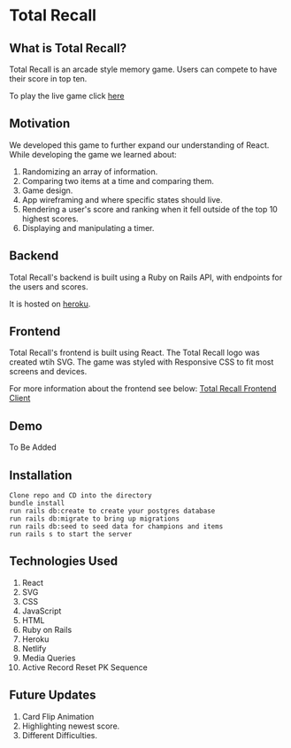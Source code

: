# Total Recall

## What is Total Recall?

Total Recall is an arcade style memory game. Users can compete to have their score in top ten.

To play the live game click [here](https://total-recall-game.netlify.app/)

## Motivation

We developed this game to further expand our understanding of React. While developing the game we learned about:

1. Randomizing an array of information.
2. Comparing two items at a time and comparing them.
3. Game design.
4. App wireframing and where specific states should live.
5. Rendering a user's score and ranking when it fell outside of the top 10 highest scores.
6. Displaying and manipulating a timer.

## Backend
Total Recall's backend is built using a Ruby on Rails API, with endpoints for the users and scores.

It is hosted on [heroku](http://total-recall-backend.herokuapp.com/).

## Frontend

Total Recall's frontend is built using React.  The Total Recall logo was created wtih SVG. The game was styled with Responsive CSS to fit most screens and devices.

For more information about the frontend see below:
[Total Recall Frontend Client](https://github.com/deryatanriverdi88/Memory-Game)

## Demo

To Be Added

## Installation

    Clone repo and CD into the directory
    bundle install
    run rails db:create to create your postgres database
    run rails db:migrate to bring up migrations
    run rails db:seed to seed data for champions and items
    run rails s to start the server

## Technologies Used

1. React
2. SVG
3. CSS
4. JavaScript
5. HTML
6. Ruby on Rails
7. Heroku
8. Netlify
9. Media Queries
10. Active Record Reset PK Sequence

## Future Updates

1. Card Flip Animation
2. Highlighting newest score.
3. Different Difficulties.
